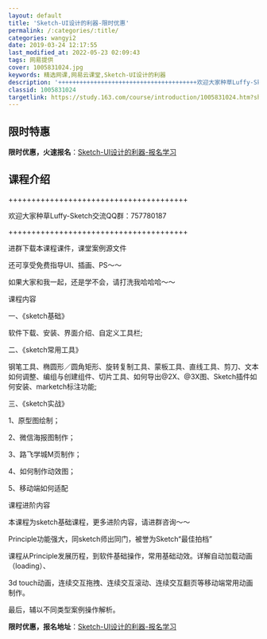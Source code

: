 ```yaml
---
layout: default
title: 'Sketch-UI设计的利器-限时优惠'
permalink: /:categories/:title/
categories: wangyi2
date: 2019-03-24 12:17:55
last_modified_at: 2022-05-23 02:09:43
tags: 网易提供
cover: 1005831024.jpg
keywords: 精选网课,网易云课堂,Sketch-UI设计的利器
description: '+++++++++++++++++++++++++++++++++++++++欢迎大家种草Luffy-Sketch交流Q'
classid: 1005831024
targetlink: https://study.163.com/course/introduction/1005831024.htm?share=1&shareId=1025206652&utm_campaign=share&utm_medium=iphoneShare&utm_source=&utm_u=1025206652
---
```


## 限时特惠

**限时优惠，火速报名**：[Sketch-UI设计的利器-报名学习](https://study.163.com/course/introduction/1005831024.htm?share=1&shareId=1025206652&utm_campaign=share&utm_medium=iphoneShare&utm_source=&utm_u=1025206652)

## 课程介绍

+++++++++++++++++++++++++++++++++++++++

欢迎大家种草Luffy-Sketch交流QQ群：757780187

+++++++++++++++++++++++++++++++++++++++

进群下载本课程课件，课堂案例源文件

还可享受免费指导UI、插画、PS～～

如果大家和我一起，还是学不会，请打洗我哈哈哈～～



课程内容

一、《sketch基础》

软件下载、安装、界面介绍、自定义工具栏;

二、《sketch常用工具》

钢笔工具、椭圆形／圆角矩形、旋转复制工具、蒙板工具、直线工具、剪刀、文本如何调整、编组与创建组件、切片工具、如何导出@2X、@3X图、Sketch插件如何安装、marketch标注功能;

三、《sketch实战》

1、原型图绘制；

2、微信海报图制作；

3、路飞学城M页制作；

4、如何制作动效图；

5、移动端如何适配



课程进阶内容



本课程为sketch基础课程，更多进阶内容，请进群咨询～～

Principle功能强大，同sketch师出同门，被誉为Sketch“最佳拍档”



课程从Principle发展历程，到软件基础操作，常用基础动效。详解自动加载动画（loading）、

3d touch动画，连续交互拖拽、连续交互滚动、连续交互翻页等移动端常用动画制作。

最后，辅以不同类型案例操作解析。

**限时优惠，报名地址**：[Sketch-UI设计的利器-报名学习](https://study.163.com/course/introduction/1005831024.htm?share=1&shareId=1025206652&utm_campaign=share&utm_medium=iphoneShare&utm_source=&utm_u=1025206652)

